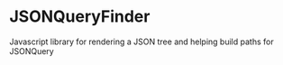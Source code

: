 # JSONQueryFinder
Javascript library for rendering a JSON tree and helping build paths for JSONQuery
